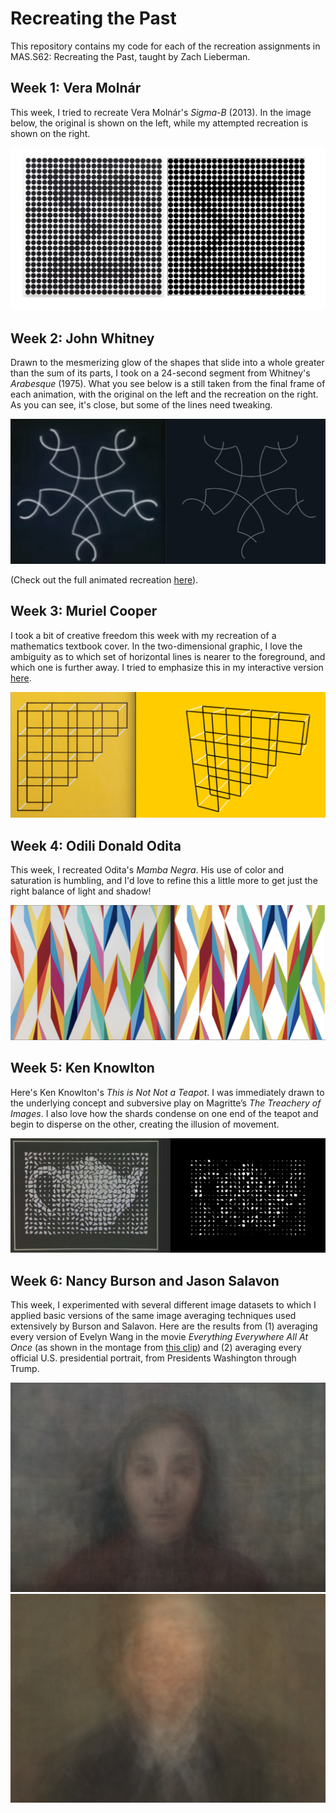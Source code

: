 # Recreating the Past
This repository contains my code for each of the recreation assignments in MAS.S62: Recreating the Past, taught by Zach Lieberman. 

## Week 1: Vera Molnár
This week, I tried to recreate Vera Molnár's *Sigma-B* (2013). In the image below, the original is shown on the left, while my attempted recreation is shown on the right. 

![A side-by-side of the original and recreated artworks](https://github.com/jessicashand/recreatingthepast/blob/main/recreations/molnar_sidebyside.png)

## Week 2: John Whitney
Drawn to the mesmerizing glow of the shapes that slide into a whole greater than the sum of its parts, I took on a 24-second segment from Whitney's *Arabesque* (1975). What you see below is a still taken from the final frame of each animation, with the original on the left and the recreation on the right. As you can see, it's close, but some of the lines need tweaking. 

![A side-by-side of the original and recreated artworks](https://github.com/jessicashand/recreatingthepast/blob/main/recreations/whitney_sidebyside.png)

(Check out the full animated recreation [here](https://github.com/jessicashand/recreatingthepast/blob/main/recreations/whitney_recreation.mov)).

## Week 3: Muriel Cooper
I took a bit of creative freedom this week with my recreation of a mathematics textbook cover. In the two-dimensional graphic, I love the ambiguity as to which set of horizontal lines is nearer to the foreground, and which one is further away. I tried to emphasize this in my interactive version [here](https://github.com/jessicashand/recreatingthepast/blob/main/recreations/3d.mov).

![A side-by-side of the original and recreated artworks](https://github.com/jessicashand/recreatingthepast/blob/main/recreations/cooper_sidebyside.png)

## Week 4: Odili Donald Odita
This week, I recreated Odita's _Mamba Negra_. His use of color and saturation is humbling, and I'd love to refine this a little more to get just the right balance of light and shadow! 

![A side-by-side of the original and recreated artworks](https://github.com/jessicashand/recreatingthepast/blob/main/recreations/odita_sidebyside.png)

## Week 5: Ken Knowlton
Here's Ken Knowlton's _This is Not Not a Teapot_. I was immediately drawn to the underlying concept and subversive play on Magritte’s _The Treachery of Images_. I also love how the shards condense on one end of the teapot and begin to disperse on the other, creating the illusion of movement. 

![A side-by-side of the original and recreated artworks](https://github.com/jessicashand/recreatingthepast/blob/main/recreations/knowlton_sidebyside.png)

## Week 6: Nancy Burson and Jason Salavon

This week, I experimented with several different image datasets to which I applied basic versions of the same image averaging techniques used extensively by Burson and Salavon. Here are the results from (1) averaging every version of Evelyn Wang in the movie _Everything Everywhere All At Once_ (as shown in the montage from [this clip](https://www.youtube.com/watch?v=3yWn5YqdzTg&ab_channel=Hup)) and (2) averaging every official U.S. presidential portrait, from Presidents Washington through Trump. 

![Every version of _Everything Everywhere All At Once_'s Evelyn Wang](https://github.com/jessicashand/recreatingthepast/blob/main/recreations/evelyn.png)
![U.S. presidential portraits](https://github.com/jessicashand/recreatingthepast/blob/main/recreations/presidents.png)
